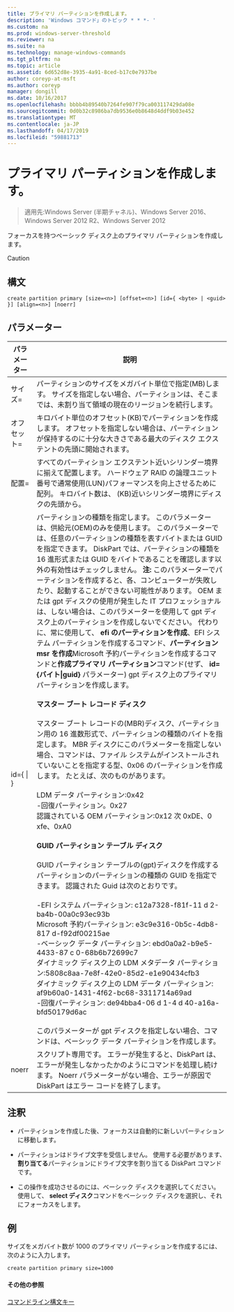 ```yaml
---
title: プライマリ パーティションを作成します。
description: 'Windows コマンド」のトピック * * *- '
ms.custom: na
ms.prod: windows-server-threshold
ms.reviewer: na
ms.suite: na
ms.technology: manage-windows-commands
ms.tgt_pltfrm: na
ms.topic: article
ms.assetid: 6d652d8e-3935-4a91-8ced-b17c0e7937be
author: coreyp-at-msft
ms.author: coreyp
manager: dongill
ms.date: 10/16/2017
ms.openlocfilehash: bbbb4b89540b7264fe907f79ca003117429da08e
ms.sourcegitcommit: 0d0b32c8986ba7db9536e0b8648d4ddf9b03e452
ms.translationtype: MT
ms.contentlocale: ja-JP
ms.lasthandoff: 04/17/2019
ms.locfileid: "59881713"
---
```

# <a name="create-partition-primary"></a>プライマリ パーティションを作成します。

>適用先:Windows Server (半期チャネル)、Windows Server 2016、Windows Server 2012 R2、Windows Server 2012

フォーカスを持つベーシック ディスク上のプライマリ パーティションを作成します。  
  
> [!CAUTION]  
  
  
  
## <a name="syntax"></a>構文  
  
```  
create partition primary [size=<n>] [offset=<n>] [id={ <byte> | <guid> }] [align=<n>] [noerr]  
```  
  
## <a name="parameters"></a>パラメーター  
  
|パラメーター|説明|  
|-------|--------|  
|サイズ\=<n>|パーティションのサイズをメガバイト単位で指定\(MB\)します。 サイズを指定しない場合、パーティションは、そこまでは、未割り当て領域の現在のリージョンを続行します。|  
|オフセット\=<n>|キロバイト単位のオフセット\(KB\)でパーティションを作成します。 オフセットを指定しない場合は、パーティションが保持するのに十分な大きさである最大のディスク エクステントの先頭に開始されます。|  
|配置\=<n>|すべてのパーティション エクステント近いシリンダー境界に揃えて配置します。 ハードウェア RAID の論理ユニット番号で通常使用\(LUN\)パフォーマンスを向上させるために配列。 <n> キロバイト数は、 \(KB\)近いシリンダー境界にディスクの先頭から。|  
|id\={ <byte> &#124; <guid> }|パーティションの種類を指定します。 このパラメーターは、供給元\(OEM\)のみを使用します。 このパラメーターでは、任意のパーティションの種類を表すバイトまたは GUID を指定できます。 DiskPart では、パーティションの種類を 16 進形式または GUID をバイトであることを確認します以外の有効性はチェックしません。 **注:** このパラメーターでパーティションを作成すると、各、コンピューターが失敗したり、起動することができない可能性があります。 OEM または gpt ディスクの使用が発生した IT プロフェッショナルは、しない場合は、このパラメーターを使用して gpt ディスク上のパーティションを作成しないでください。 代わりに、常に使用して、 **efi のパーティションを作成**、EFI システム パーティションを作成するコマンド、**パーティション msr を作成**Microsoft 予約パーティションを作成するコマンドと**作成プライマリ パーティション**コマンド\(せず、 **id\={バイト&#124;guid}** パラメーター\) gpt ディスク上のプライマリ パーティションを作成します。<br /><br />**マスター ブート レコード ディスク**<br /><br />マスター ブート レコードの\(MBR\)ディスク、パーティション用の 16 進数形式で、パーティションの種類のバイトを指定します。 MBR ディスクにこのパラメーターを指定しない場合、コマンドは、ファイル システムがインストールされていないことを指定する型、0x06 のパーティションを作成します。 たとえば、次のものがあります。<br /><br />LDM データ パーティション:0x42<br />-回復パーティション。0x27<br />認識されている OEM パーティション:0x12 次 0xDE、0 xfe、0xA0<br /><br />**GUID パーティション テーブル ディスク**<br /><br />GUID パーティション テーブルの\(gpt\)ディスクを作成するパーティションのパーティションの種類の GUID を指定できます。 認識された Guid は次のとおりです。<br /><br />-EFI システム パーティション: c12a7328\-f81f\-11 d 2\-ba4b\-00a0c93ec93b<br />Microsoft 予約パーティション: e3c9e316\-0b5c\-4db8\-817 d\-f92df00215ae<br />-ベーシック データ パーティション: ebd0a0a2\-b9e5\-4433\-87 c 0\-68b6b72699c7<br />ダイナミック ディスク上の LDM メタデータ パーティション:5808c8aa\-7e8f\-42e0\-85d2\-e1e90434cfb3<br />ダイナミック ディスク上の LDM データ パーティション: af9b60a0\-1431\-4f62\-bc68\-3311714a69ad<br />-回復パーティション: de94bba4\-06 d 1\-4 d 40\-a16a\-bfd50179d6ac<br /><br />このパラメーターが gpt ディスクを指定しない場合、コマンドは、ベーシック データ パーティションを作成します。|  
|noerr|スクリプト専用です。 エラーが発生すると、DiskPart は、エラーが発生しなかったかのようにコマンドを処理し続けます。 Noerr パラメーターがない場合、エラーが原因で DiskPart はエラー コードを終了します。|  
  
## <a name="remarks"></a>注釈  
  
-   パーティションを作成した後、フォーカスは自動的に新しいパーティションに移動します。  
  
-   パーティションはドライブ文字を受信しません。 使用する必要があります、**割り当てる**パーティションにドライブ文字を割り当てる DiskPart コマンドです。  
  
-   この操作を成功させるのには、ベーシック ディスクを選択してください。 使用して、 **select ディスク**コマンドをベーシック ディスクを選択し、それにフォーカスをします。  
  
## <a name="BKMK_examples"></a>例  
サイズをメガバイト数が 1000 のプライマリ パーティションを作成するには、次のように入力します。  
  
```  
create partition primary size=1000  
```  
  
#### <a name="additional-references"></a>その他の参照  
[コマンドライン構文キー](command-line-syntax-key.md)  
  

  

